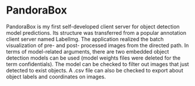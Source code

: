 # PandoraBox
PandoraBox is my first self-developed client server for object detection model predictions. Its structure was transferred from a popular annotation client server named LabelImg. 
The application realized the batch visualization of pre- and post- processed images from the directed path.
In terms of model-related arguments, there are two embedded object detection models can be used (model weights files were deleted for the term confidentials). The model can be checked to filter out images that just detected to exist objects. A .csv file can also be checked to export about object labels and coordinates on images.

